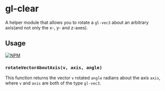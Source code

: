 # gl-clear

A helper module that allows you to rotate a `gl-vec3` about an
arbitrary axis(and not only the x-, y- and z-axes).

## Usage

[![NPM](https://nodei.co/npm/rotate-vector-about-axis.png)](https://www.npmjs.com/package/rotate-vector-about-axis)

### `rotateVectorAboutAxis(v, axis, angle)`

This function returns the vector `v` rotated `angle` radians about the axis
`axis`, where `v` and `axis` are both of the type `gl-vec3`.